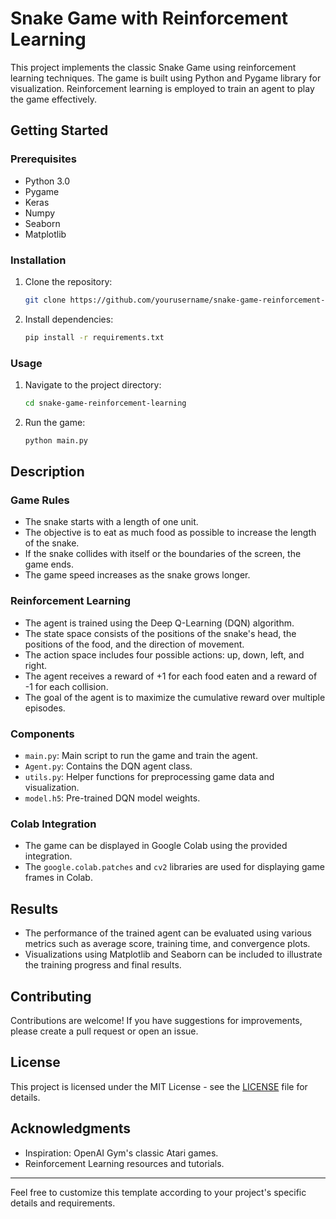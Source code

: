 # Snake Game with Reinforcement Learning

This project implements the classic Snake Game using reinforcement learning techniques. The game is built using Python and Pygame library for visualization. Reinforcement learning is employed to train an agent to play the game effectively.

## Getting Started

### Prerequisites
- Python 3.0
- Pygame
- Keras
- Numpy
- Seaborn
- Matplotlib

### Installation

1. Clone the repository:
   ```sh
   git clone https://github.com/yourusername/snake-game-reinforcement-learning.git
   ```
2. Install dependencies:
   ```sh
   pip install -r requirements.txt
   ```

### Usage

1. Navigate to the project directory:
   ```sh
   cd snake-game-reinforcement-learning
   ```
2. Run the game:
   ```sh
   python main.py
   ```

## Description

### Game Rules
- The snake starts with a length of one unit.
- The objective is to eat as much food as possible to increase the length of the snake.
- If the snake collides with itself or the boundaries of the screen, the game ends.
- The game speed increases as the snake grows longer.

### Reinforcement Learning
- The agent is trained using the Deep Q-Learning (DQN) algorithm.
- The state space consists of the positions of the snake's head, the positions of the food, and the direction of movement.
- The action space includes four possible actions: up, down, left, and right.
- The agent receives a reward of +1 for each food eaten and a reward of -1 for each collision.
- The goal of the agent is to maximize the cumulative reward over multiple episodes.

### Components
- `main.py`: Main script to run the game and train the agent.
- `Agent.py`: Contains the DQN agent class.
- `utils.py`: Helper functions for preprocessing game data and visualization.
- `model.h5`: Pre-trained DQN model weights.

### Colab Integration
- The game can be displayed in Google Colab using the provided integration.
- The `google.colab.patches` and `cv2` libraries are used for displaying game frames in Colab.

## Results

- The performance of the trained agent can be evaluated using various metrics such as average score, training time, and convergence plots.
- Visualizations using Matplotlib and Seaborn can be included to illustrate the training progress and final results.

## Contributing

Contributions are welcome! If you have suggestions for improvements, please create a pull request or open an issue.

## License

This project is licensed under the MIT License - see the [LICENSE](LICENSE) file for details.

## Acknowledgments

- Inspiration: OpenAI Gym's classic Atari games.
- Reinforcement Learning resources and tutorials.

---

Feel free to customize this template according to your project's specific details and requirements.

